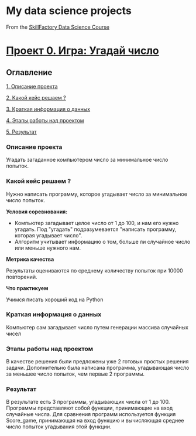 # My data science projects
From the [SkillFactory Data Science Course](https://student-lk.skillfactory.ru/data-scientist)

# [Проект 0. Игра: Угадай число](__)
## Оглавление
[1. Описание проекта](https://github.com/Andrei-406/Project_0/blob/main/readme.md#%D0%BE%D0%BF%D0%B8%D1%81%D0%B0%D0%BD%D0%B8%D0%B5-%D0%BF%D1%80%D0%BE%D0%B5%D0%BA%D1%82%D0%B0)

[2. Какой кейс решаем ?](https://github.com/Andrei-406/Project_0/blob/main/readme.md#%D0%BA%D0%B0%D0%BA%D0%BE%D0%B9-%D0%BA%D0%B5%D0%B9%D1%81-%D1%80%D0%B5%D1%88%D0%B0%D0%B5%D0%BC-)

[3. Краткая информация о данных]()

[4. Этапы работы над проектом]()

[5. Результат]()

### Описание проекта
Угадать загаданное компьютером число за минимальное число попыток.

### Какой кейс решаем ?
Нужно написать программу, которое угадывает число за минимальное число попыток.

**Условия соревнования:**
- Компьютер загадывает целое число от 1 до 100, и нам его нужно угадать. Под "угадать" подразумевается "написать программу, которая угадывает число".
- Алгоритм учитывает информацию о том, больше ли случайное число или меньше нужного нам.

**Метрика качества**

Результаты оцениваются по среднему количеству попыток при 10000 повторений.

**Что практикуем**

Учимся писать хороший код на Python

### Краткая информация о данных
Компьютер сам загадывает число путем генерации массива случайных чисел

### Этапы работы над проектом
В качестве решения были предложены уже 2 готовых простых решения задачи. Дополнительно была написана программа, угадывающая число за меньшее число попыток, чем первые 2 программы.

### Результат
В результате есть 3 программы, угадывающих числа от 1 до 100. Программы представляют собой функции, принимающие на вход случайные числа. Для сравнения программ используется
функция Score_game, принимающая на вход функцию и вычисляющая среднее число попыток угадывания этой функции.
